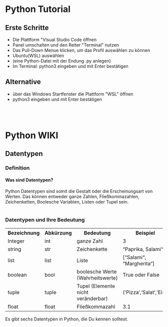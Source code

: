 # Python Tutorial
## Erste Schritte
- Die Plattform "Visual Studio Code öffnen
- Panel umschalten und den Reiter "Terminal" nutzen
-  Das Pull-Down Menue klicken, um das Profil auswählen zu können
- Ubuntu(WSL) auswählen
- (eine Python-Datei mit der Endung .py anlegen)
- Im Terminal: python3 eingeben und mit Enter bestätigen

## Alternative
- über das Windows Startfenster die Plattform "WSL" öffnen
- python3 eingeben und mit Enter bestätigen
<br></br>
<br></br>
# Python WIKI
## Datentypen
### Definition
#### Was sind Datentypen?
Python Datentypen sind somit die Gestalt oder die Erscheinungsart von Werten. Das können entweder ganze Zahlen, Fließkommazahlen, Zeichenketten, Boolesche Variablen, Listen oder Tupel sein.
<br></br>
### Datentypen und Ihre Bedeutung

<table style="width:100%">
 <tr>
   <th>Bezeichnung</th>
   <th>Abkürzung</th>
   <th>Bedeutung</th>
   <th>Beispiel</th>
 </tr>
 <tr>
   <td>Integer</td>
   <td>int</td>
   <td>ganze Zahl</td>
   <td>3</td>
 </tr>
  <tr>
   <td>string</td>
   <td>str</td>
   <td>Zeichenkette</td>
   <td>“Paprika, Salami“</td>
  </tr>
  <tr>
   <td>list</td>
   <td>list</td>
   <td>Liste</td>
   <td>[“Salami“, “Margherita“]</td>
  </tr>
  <tr>
   <td>boolean</td>
   <td>bool</td>
   <td>boolesche Werte (Wahrheitswerte)</td>
   <td>True oder False</td>
  </tr>
   <tr>
   <td>tuple</td>
   <td>tuple</td>
   <td>Tupel (Elemente nicht veränderbar)</td>
   <td>(‘Pizza‘,‘Salat‘,‘Eis‘)</td>
  </tr>
    <tr>
   <td>float</td>
   <td>float</td>
   <td>Fließkommazahl</td>
   <td>3.1</td>
  </tr>
</table>
Es gibt sechs Datentypen in Python, die Du kennen solltest.